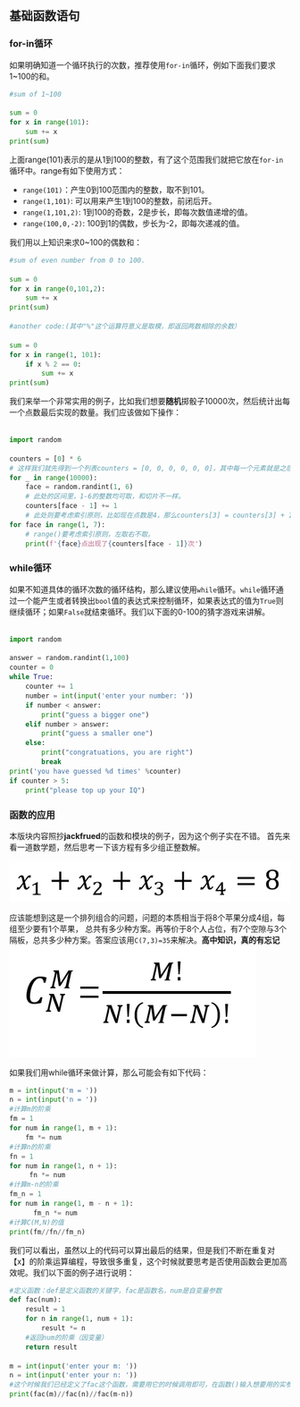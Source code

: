 ## **基础函数语句**

### for-in循环
如果明确知道一个循环执行的次数，推荐使用`for-in`循环，例如下面我们要求1~100的和。

```python
#sum of 1~100

sum = 0
for x in range(101):
    sum += x
print(sum)
```

上面range(101)表示的是从1到100的整数，有了这个范围我们就把它放在`for-in`循环中。range有如下使用方式：

- `range(101)`：产生0到100范围内的整数，取不到101。
- `range(1,101)`: 可以用来产生1到100的整数，前闭后开。
- `range(1,101,2)`: 1到100的奇数，2是步长，即每次数值递增的值。
- `range(100,0,-2)`: 100到1的偶数，步长为-2，即每次递减的值。

我们用以上知识来求0~100的偶数和：

```python
#sum of even number from 0 to 100.

sum = 0
for x in range(0,101,2):
    sum += x
print(sum)

#another code:(其中"%"这个运算符意义是取模，即返回两数相除的余数）

sum = 0
for x in range(1, 101):
    if x % 2 == 0:
        sum += x
print(sum)

```

我们来举一个非常实用的例子，比如我们想要**随机**掷骰子10000次，然后统计出每一个点数最后实现的数量。我们应该做如下操作：

```python

import random

counters = [0] * 6
# 这样我们就先得到一个列表counters = [0, 0, 0, 0, 0, 0]，其中每一个元素就是之后我们想要的点数实现数量。
for _ in range(10000):
    face = random.randint(1, 6)
    # 此处的区间里，1-6的整数均可取，和切片不一样。
    counters[face - 1] += 1
    # 此处则要考虑索引原则，比如现在点数是4，那么counters[3] = counters[3] + 1, 而counters的元素是由0开始的。
for face in range(1, 7):
    # range()要考虑索引原则，左取右不取。
    print(f'{face}点出现了{counters[face - 1]}次')
```

### while循环

如果不知道具体的循环次数的循环结构，那么建议使用`while`循环。`while`循环通过一个能产生或者转换出`bool`值的表达式来控制循环，如果表达式的值为`True`则继续循环；如果`False`就结束循环。我们以下面的0-100的猜字游戏来讲解。

```python

import random

answer = random.randint(1,100)
counter = 0
while True:
    counter += 1
    number = int(input('enter your number: '))
    if number < answer:
        print("guess a bigger one")
    elif number > answer:
        print("guess a smaller one")
    else:
        print("congratuations, you are right")
        break
print('you have guessed %d times' %counter)
if counter > 5:
    print("please top up your IQ")
```

### 函数的应用
本版块内容照抄**jackfrued**的函数和模块的例子，因为这个例子实在不错。
首先来看一道数学题，然后思考一下该方程有多少组正整数解。

![](REF/equation_1.png)

应该能想到这是一个排列组合的问题，问题的本质相当于将8个苹果分成4组，每组至少要有1个苹果， 总共有多少种方案。再等价于8个人占位，有7个空隙与3个隔板，总共多少种方案。答案应该用`C(7,3)=35`来解决。**高中知识，真的有忘记**
![](REF/factorial_equation_1.png)

如果我们用while循环来做计算，那么可能会有如下代码：

```python
m = int(input('m = '))
n = int(input('n = '))
#计算m的阶乘
fm = 1
for num in range(1, m + 1):
    fm *= num
#计算n的阶乘
fn = 1
for num in range(1, n + 1):
     fn *= num
#计算m-n的阶乘
fm_n = 1
for num in range(1, m - n + 1):
      fm_n *= num
#计算C(M,N)的值
print(fm//fn//fm_n)
```
我们可以看出，虽然以上的代码可以算出最后的结果，但是我们不断在重复对【x】的阶乘运算编程，导致很多重复，这个时候就要思考是否使用函数会更加高效呢。我们以下面的例子进行说明：

```python
#定义函数：def是定义函数的关键字，fac是函数名，num是自变量参数
def fac(num):
    result = 1 
    for n in range(1, num + 1):
        result *= n 
    #返回num的阶乘（因变量）
    return result
    
m = int(input('enter your m: '))
n = int(input('enter your n: '))
#这个时候我们已经定义了fac这个函数，需要用它的时候调用即可，在函数()输入想要用的实参即可。
print(fac(m)//fac(n)//fac(m-n))

```
